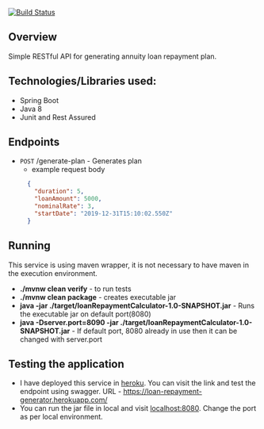 [![Build Status](https://travis-ci.com/nameishari/loanRepaymentCalculator.svg?branch=master)](https://travis-ci.com/nameishari/loanRepaymentCalculator/) 

## Overview
Simple RESTful API for generating annuity loan repayment plan.

## Technologies/Libraries used:

<ul>
  <li>Spring Boot</li>
  <li>Java 8</li>
  <li>Junit and Rest Assured</li>
</ul>

## Endpoints
* `POST` /generate-plan - Generates plan
  - example request body
  ```json
    {
      "duration": 5,
      "loanAmount": 5000,
      "nominalRate": 3,
      "startDate": "2019-12-31T15:10:02.550Z"
    }
  ```
## Running
This service is using maven wrapper, it is not necessary to have maven in the execution environment.
<ul>
  <li><b>./mvnw clean verify</b> - to run tests</li>
  <li><b>./mvnw clean package</b> - creates executable jar</li>
  <li><b>java -jar ./target/loanRepaymentCalculator-1.0-SNAPSHOT.jar</b> - Runs the executable jar on default port(8080)</li>
  <li><b>java -Dserver.port=8090 -jar ./target/loanRepaymentCalculator-1.0-SNAPSHOT.jar</b> - If default port, 8080 already in use then it can be changed with server.port</li>
 </ul>

## Testing the application
<ul> 
    <li>I have deployed this service in <a href="www.heroku.com">heroku</a>. You can visit the link and test the endpoint using swagger. URL - <a href="https://loan-repayment-generator.herokuapp.com/swagger-ui.html">https://loan-repayment-generator.herokuapp.com/</a></li>
    <li>You can run the jar file in local and visit <a href="http://localhost:8080">localhost:8080</a>. Change the port as per local environment.</li>
</ul>
